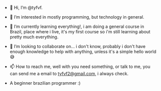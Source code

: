 - 👋 Hi, I’m @tyfvf.
- 👀 I’m interested in mostly programming, but technology in general.
- 🌱 I’m currently learning everything!, i am doing a general course in Brazil, place where i live, it's my first course so i'm still learning about pretty much everything.
- 💞️ I’m looking to collaborate on... i don't know, probably i don't have enough knowledge to help with anything, unless it's a simple hello world 😅
- 📫 How to reach me, well with you need something, or talk to me, you can send me a email to tyfvf2@gmail.com, i always check.


- A beginner brazilian programmer :)

